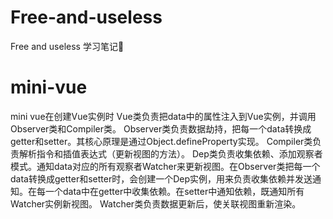 <!--
 * @Date: 2021-11-25 13:36:50
 * @LastEditors: youyi
 * @LastEditTime: 2022-03-07 16:34:53
-->
# Free-and-useless
Free and useless
学习笔记📒

# mini-vue
mini vue在创建Vue实例时
Vue类负责把data中的属性注入到Vue实例，并调用Observer类和Compiler类。
Observer类负责数据劫持，把每一个data转换成getter和setter。其核心原理是通过Object.defineProperty实现。
Compiler类负责解析指令和插值表达式（更新视图的方法）。
Dep类负责收集依赖、添加观察者模式。通知data对应的所有观察者Watcher来更新视图。在Observer类把每一个data转换成getter和setter时，会创建一个Dep实例，用来负责收集依赖并发送通知。在每一个data中在getter中收集依赖。在setter中通知依赖，既通知所有Watcher实例新视图。
Watcher类负责数据更新后，使关联视图重新渲染。